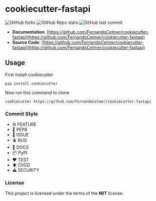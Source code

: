 # cookiecutter-fastapi

![GitHub forks](https://img.shields.io/github/forks/FernandoCelmer/cookiecutter-fastapi?label=Forks&style=flat-square)
![GitHub Repo stars](https://img.shields.io/github/stars/FernandoCelmer/cookiecutter-fastapi?label=Stars&style=flat-square)
![GitHub last commit](https://img.shields.io/github/last-commit/FernandoCelmer/cookiecutter-fastapi?style=flat-square)

- **Documentation**: [https://github.com/FernandoCelmer/cookiecutter-fastapi](https://github.com/FernandoCelmer/cookiecutter-fastapi)
- **Source Code**: [https://github.com/FernandoCelmer/cookiecutter-fastapi](https://github.com/FernandoCelmer/cookiecutter-fastapi)

## Usage

First install cookiecutter

    pip install cookiecutter

Now run this command to clone

    cookiecutter https://github.com/FernandoCelmer/cookiecutter-fastapi

### Commit Style

- ⚙️ FEATURE
- 📝 PEP8
- 📌 ISSUE
- 🪲 BUG
- 📘 DOCS
- 📦 PyPI
- ❤️️ TEST
- ⬆️ CI/CD
- ⚠️ SECURITY

### License

This project is licensed under the terms of the **MIT** license.
